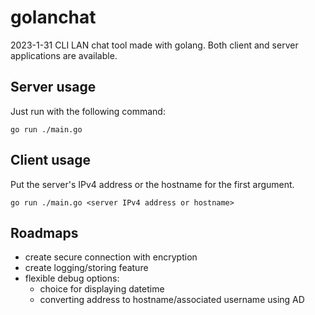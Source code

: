 # golanchat

2023-1-31
CLI LAN chat tool made with golang. Both client and server applications are available.

## Server usage

Just run with the following command:

```shell
go run ./main.go
```

## Client usage

Put the server's IPv4 address or the hostname for the first argument. 

```shell
go run ./main.go <server IPv4 address or hostname>
```

## Roadmaps

- create secure connection with encryption
- create logging/storing feature
- flexible debug options:
  - choice for displaying datetime
  - converting address to hostname/associated username using AD
